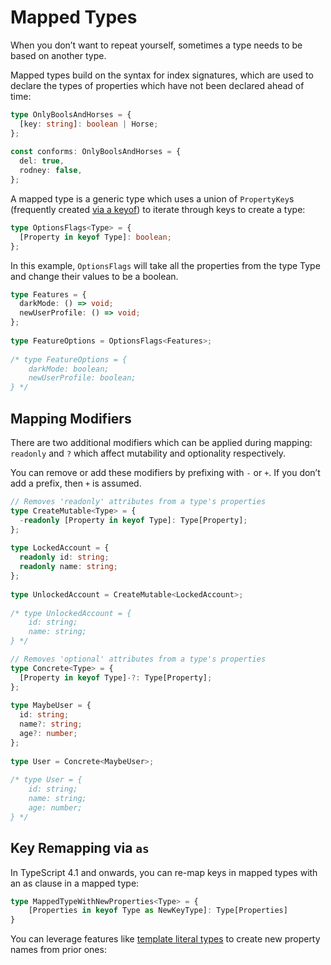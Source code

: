 # Mapped Types

When you don’t want to repeat yourself, sometimes a type needs to be based on another type.

Mapped types build on the syntax for index signatures, which are used to declare the types of properties which have not been declared ahead of time:

```ts
type OnlyBoolsAndHorses = {
  [key: string]: boolean | Horse;
};
 
const conforms: OnlyBoolsAndHorses = {
  del: true,
  rodney: false,
};
```

A mapped type is a generic type which uses a union of `PropertyKey`s (frequently created [via a keyof](https://www.typescriptlang.org/docs/handbook/2/indexed-access-types.html)) to iterate through keys to create a type:

```ts
type OptionsFlags<Type> = {
  [Property in keyof Type]: boolean;
};
```

In this example, `OptionsFlags` will take all the properties from the type Type and change their values to be a boolean.

```ts
type Features = {
  darkMode: () => void;
  newUserProfile: () => void;
};
 
type FeatureOptions = OptionsFlags<Features>;
           
/* type FeatureOptions = {
    darkMode: boolean;
    newUserProfile: boolean;
} */
```

## Mapping Modifiers

There are two additional modifiers which can be applied during mapping: `readonly` and `?` which affect mutability and optionality respectively.

You can remove or add these modifiers by prefixing with `-` or `+`. If you don’t add a prefix, then `+` is assumed.

```ts
// Removes 'readonly' attributes from a type's properties
type CreateMutable<Type> = {
  -readonly [Property in keyof Type]: Type[Property];
};
 
type LockedAccount = {
  readonly id: string;
  readonly name: string;
};
 
type UnlockedAccount = CreateMutable<LockedAccount>;
           
/* type UnlockedAccount = {
    id: string;
    name: string;
} */
```

```ts
// Removes 'optional' attributes from a type's properties
type Concrete<Type> = {
  [Property in keyof Type]-?: Type[Property];
};
 
type MaybeUser = {
  id: string;
  name?: string;
  age?: number;
};
 
type User = Concrete<MaybeUser>;
      
/* type User = {
    id: string;
    name: string;
    age: number;
} */
```

## Key Remapping via `as`

In TypeScript 4.1 and onwards, you can re-map keys in mapped types with an as clause in a mapped type:

```ts
type MappedTypeWithNewProperties<Type> = {
    [Properties in keyof Type as NewKeyType]: Type[Properties]
}
```

You can leverage features like [template literal types](https://www.typescriptlang.org/docs/handbook/2/template-literal-types.html) to create new property names from prior ones:

